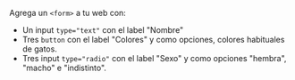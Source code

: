 Agrega un `<form>` a tu web con:
- Un input `type="text"` con el label "Nombre"
- Tres `button` con el label "Colores" y como opciones, colores habituales de gatos. 
- Tres input `type="radio"` con el label "Sexo" y como opciones "hembra", "macho" e "indistinto". 